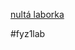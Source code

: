 [nultá laborka](https://campuscvut-my.sharepoint.com/:x:/r/personal/prochvi9_cvut_cz/Documents/nult%C3%A1%20laborka.xlsx?d=w82d3b2efec68405f9d3b610c25300776&csf=1&web=1&e=NM6WQD)


#fyz1lab 